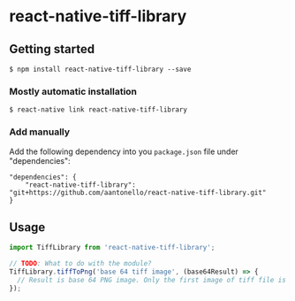 # react-native-tiff-library

## Getting started

`$ npm install react-native-tiff-library --save`

### Mostly automatic installation

`$ react-native link react-native-tiff-library`

### Add manually

Add the following dependency into you `package.json` file under "dependencies":

```{json}
"dependencies": {
    "react-native-tiff-library": "git+https://github.com/aantonello/react-native-tiff-library.git"
}
```

## Usage
```javascript
import TiffLibrary from 'react-native-tiff-library';

// TODO: What to do with the module?
TiffLibrary.tiffToPng('base 64 tiff image', (base64Result) => {
  // Result is base 64 PNG image. Only the first image of tiff file is converted.
});
```
